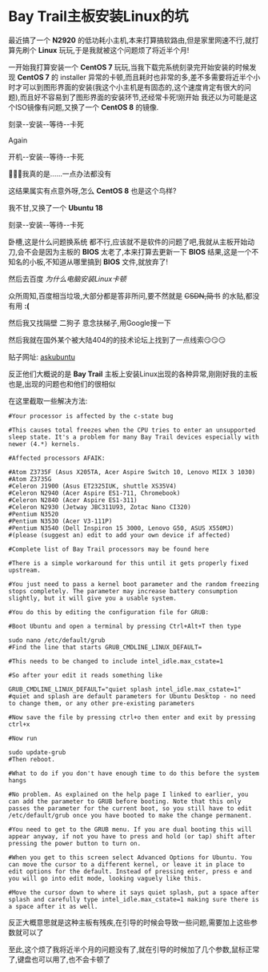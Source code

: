 # Bay Trail主板安装Linux的坑

最近搞了一个 **N2920** 的低功耗小主机,本来打算搞软路由,但是家里网速不行,就打算先刷个 **Linux** 玩玩,于是我就被这个问题烦了将近半个月!

一开始我打算安装一个 **CentOS 7** 玩玩,当我下载完系统刻录完开始安装的时候发现 **CentOS 7** 的 installer 异常的卡顿,而且耗时也非常的多,差不多需要将近半个小时才可以到图形界面的安装(我这个小主机是有固态的,这个速度肯定有很大的问题),而且好不容易到了图形界面的安装环节,还经常卡死!刚开始 我还以为可能是这个ISO镜像有问题,又换了一个 **CentOS 8** 的镜像. 

刻录--安装--等待--卡死

Again

开机--安装--等待--卡死

🙂🙂🙂我真的是......一点办法都没有

这结果属实有点意外呀,怎么 **CentOS 8** 也是这个鸟样?

我不甘,又换了一个 **Ubuntu 18** 

刻录--安装--等待--卡死

卧槽,这是什么问题换系统 都不行,应该就不是软件的问题了吧,我就从主板开始动刀,会不会是因为主板的 **BIOS** 太老了,本来打算去更新一下 **BIOS** 结果,这是一个不知名的小板,不知道从哪里搞到 **BIOS** 文件,就放弃了!

然后去百度 *为什么电脑安装Linux卡顿*

众所周知,百度相当垃圾,大部分都是答非所问,要不然就是 ~~CSDN,简书~~ 的水贴,都没有用 **:(**

然后我又找隔壁 二狗子 意念扶梯子,用Google搜一下

然后我就在国外某个被大陆404的的技术论坛上找到了一点线索😏😏😏

贴子网址: [askubuntu](https://askubuntu.com/questions/803640/system-freezes-completely-with-intel-bay-trail)

反正他们大概说的是 **Bay Trail** 主板上安装Linux出现的各种异常,刚刚好我的主板也是,出现的问题也和他们的很相似

在这里截取一些解决方法:

~~~shell
#Your processor is affected by the c-state bug

#This causes total freezes when the CPU tries to enter an unsupported sleep state. It's a problem for many Bay Trail devices especially with newer (4.*) kernels.

#Affected processors AFAIK:

#Atom Z3735F (Asus X205TA, Acer Aspire Switch 10, Lenovo MIIX 3 1030)
#Atom Z3735G
#Celeron J1900 (Asus ET2325IUK, shuttle XS35V4)
#Celeron N2940 (Acer Aspire ES1-711, Chromebook)
#Celeron N2840 (Acer Aspire ES1-311)
#Celeron N2930 (Jetway JBC311U93, Zotac Nano CI320)
#Pentium N3520
#Pentium N3530 (Acer V3-111P)
#Pentium N3540 (Dell Inspiron 15 3000, Lenovo G50, ASUS X550MJ)
#(please (suggest an) edit to add your own device if affected)

#Complete list of Bay Trail processors may be found here

#There is a simple workaround for this until it gets properly fixed upstream.

#You just need to pass a kernel boot parameter and the random freezing stops completely. The parameter may increase battery consumption slightly, but it will give you a usable system.

#You do this by editing the configuration file for GRUB:

#Boot Ubuntu and open a terminal by pressing Ctrl+Alt+T then type

sudo nano /etc/default/grub
#Find the line that starts GRUB_CMDLINE_LINUX_DEFAULT=

#This needs to be changed to include intel_idle.max_cstate=1

#So after your edit it reads something like

GRUB_CMDLINE_LINUX_DEFAULT="quiet splash intel_idle.max_cstate=1"
#quiet and splash are default parameters for Ubuntu Desktop - no need to change them, or any other pre-existing parameters

#Now save the file by pressing ctrl+o then enter and exit by pressing ctrl+x

#Now run

sudo update-grub
#Then reboot.

#What to do if you don't have enough time to do this before the system hangs

#No problem. As explained on the help page I linked to earlier, you can add the parameter to GRUB before booting. Note that this only passes the parameter for the current boot, so you still have to edit /etc/default/grub once you have booted to make the change permanent.

#You need to get to the GRUB menu. If you are dual booting this will appear anyway, if not you have to press and hold (or tap) shift after pressing the power button to turn on.

#When you get to this screen select Advanced Options for Ubuntu. You can move the cursor to a different kernel, or leave it in place to edit options for the default. Instead of pressing enter, press e and you will go into edit mode, looking vaguely like this.

#Move the cursor down to where it says quiet splash, put a space after splash and carefully type intel_idle.max_cstate=1 making sure there is a space after it as well.
~~~

反正大概意思就是这种主板有残疾,在引导的时候会导致一些问题,需要加上这些参数就可以了

至此,这个烦了我将近半个月的问题没有了,就在引导的时候加了几个参数,鼠标正常了,键盘也可以用了,也不会卡顿了